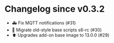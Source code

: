 # Changelog since v0.3.2
- 🚑 Fix MQTT notifications (#31) 
- 🔨 Migrate old-style base scripts s6-rc (#30) 
- ⬆️ Upgrades add-on base image to 13.0.0 (#29) 
